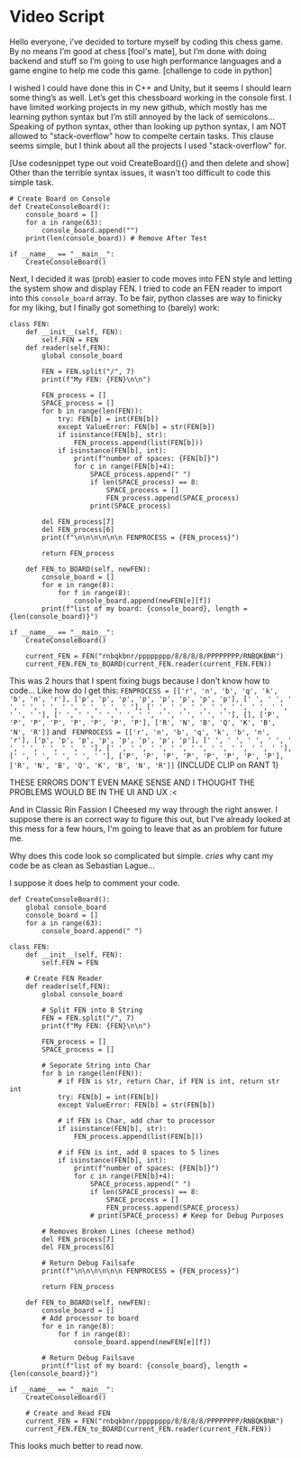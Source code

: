 # Video Script
Hello everyone, i’ve decided to torture myself by coding this chess game. By no means I’m good at chess [fool's mate], but I’m done with doing backend and stuff so I’m going to use high performance languages and a game engine to help me code this game. [challenge to code in python]

I wished I could have done this in C++ and Unity, but it seems I should learn some thing’s as well. Let’s get this chessboard working in the console first. I have limited working projects in my new github, which mostly has me learning python syntax but I’m still annoyed by the lack of semicolons… Speaking of python syntax, other than looking up python syntax, I am NOT allowed to "stack-overflow" how to compelte certain tasks. This clause seems simple, but I think about all the projects I used "stack-overflow" for.

[Use codesnippet type out void CreateBoard(){} and then delete and show] Other than the terrible syntax issues, it wasn't too difficult to code this simple task.
```
# Create Board on Console
def CreateConsoleBoard():
    console_board = []
    for a in range(63):
        console_board.append("")
    print(len(console_board)) # Remove After Test

if __name__ == "__main__":
    CreateConsoleBoard()
```

Next, I decided it was (prob) easier to code moves into FEN style and letting the system show and display FEN. I tried to code an FEN reader to import into this ```console_board``` array. To be fair, python classes are way to finicky for my liking, but I finally got something to (barely) work:

```
class FEN:
    def __init__(self, FEN):
        self.FEN = FEN
    def reader(self,FEN):
        global console_board
        
        FEN = FEN.split("/", 7)
        print(f"My FEN: {FEN}\n\n")
        
        FEN_process = []
        SPACE_process = []
        for b in range(len(FEN)):
            try: FEN[b] = int(FEN[b])
            except ValueError: FEN[b] = str(FEN[b])
            if isinstance(FEN[b], str):
                FEN_process.append(list(FEN[b]))
            if isinstance(FEN[b], int):
                print(f"number of spaces: {FEN[b]}")
                for c in range(FEN[b]+4):
                    SPACE_process.append(" ")
                    if len(SPACE_process) == 8:
                        SPACE_process = []
                        FEN_process.append(SPACE_process)
                    print(SPACE_process)
        
        del FEN_process[7]
        del FEN_process[6]
        print(f"\n\n\n\n\n\n FENPROCESS = {FEN_process}")
        
        return FEN_process
        
    def FEN_to_BOARD(self, newFEN):
        console_board = []
        for e in range(8):
            for f in range(8):
                console_board.append(newFEN[e][f])
        print(f"list of my board: {console_board}, length = {len(console_board)}")

if __name__ == "__main__":
    CreateConsoleBoard()
    
    current_FEN = FEN("rnbqkbnr/pppppppp/8/8/8/8/PPPPPPPP/RNBQKBNR")
    current_FEN.FEN_to_BOARD(current_FEN.reader(current_FEN.FEN))
```

This was 2 hours that I spent fixing bugs because I don't know how to code... Like how do I get this: 
```FENPROCESS = [['r', 'n', 'b', 'q', 'k', 'b', 'n', 'r'], ['p', 'p', 'p', 'p', 'p', 'p', 'p', 'p'], [' ', ' ', ' ', ' ', ' ', ' ', ' ', ' ', ' '], [' ', ' ', ' ', ' ', ' ', ' ', ' ', ' ', ' '], [' ', ' ', ' ', ' ', ' ', ' ', ' ', ' ', ' '], [], ['P', 'P', 'P', 'P', 'P', 'P', 'P', 'P'], ['R', 'N', 'B', 'Q', 'K', 'B', 'N', 'R']]```
and
``` FENPROCESS = [['r', 'n', 'b', 'q', 'k', 'b', 'n', 'r'], ['p', 'p', 'p', 'p', 'p', 'p', 'p', 'p'], [' ', ' ', ' ', ' ', ' ', ' ', ' ', ' ', ' '], [' ', ' ', ' ', ' ', ' ', ' ', ' ', ' ', ' '], [' ', ' ', ' ', ' ', ' '], ['P', 'P', 'P', 'P', 'P', 'P', 'P', 'P'], ['R', 'N', 'B', 'Q', 'K', 'B', 'N', 'R']]``` {INCLUDE CLIP on RANT 1}

THESE ERRORS DON'T EVEN MAKE SENSE AND I THOUGHT THE PROBLEMS WOULD BE IN THE UI AND UX :<

And in Classic Rin Fassion I Cheesed my way through the right answer. I suppose there is an correct way to figure this out, but I've already looked at this mess for a few hours, I'm going to leave that as an problem for future me.

Why does this code look so complicated but simple. *cries* why cant my code be as clean as Sebastian Lague...

I suppose it does help to comment your code.

```# Create Board on Console
def CreateConsoleBoard():
    global console_board
    console_board = []
    for a in range(63):
        console_board.append(" ")

class FEN:
    def __init__(self, FEN):
        self.FEN = FEN
    
    # Create FEN Reader
    def reader(self,FEN):
        global console_board
        
        # Split FEN into 8 String
        FEN = FEN.split("/", 7)
        print(f"My FEN: {FEN}\n\n")
        
        FEN_process = []
        SPACE_process = []

        # Seporate String into Char
        for b in range(len(FEN)):
            # if FEN is str, return Char, if FEN is int, return str int
            try: FEN[b] = int(FEN[b])
            except ValueError: FEN[b] = str(FEN[b])

            # if FEN is Char, add char to processor
            if isinstance(FEN[b], str):
                FEN_process.append(list(FEN[b]))
            
            # if FEN is int, add 8 spaces to 5 lines
            if isinstance(FEN[b], int):
                print(f"number of spaces: {FEN[b]}")
                for c in range(FEN[b]+4):
                    SPACE_process.append(" ")
                    if len(SPACE_process) == 8:
                        SPACE_process = []
                        FEN_process.append(SPACE_process)
                    # print(SPACE_process) # Keep for Debug Purposes
        
        # Removes Broken Lines (cheese method)
        del FEN_process[7]
        del FEN_process[6]

        # Return Debug Failsafe
        print(f"\n\n\n\n\n\n FENPROCESS = {FEN_process}")
        
        return FEN_process
        
    def FEN_to_BOARD(self, newFEN):
        console_board = []
        # Add processor to board
        for e in range(8):
            for f in range(8):
                console_board.append(newFEN[e][f])

        # Return Debug Failsave
        print(f"list of my board: {console_board}, length = {len(console_board)}")

if __name__ == "__main__":
    CreateConsoleBoard()
    
    # Create and Read FEN
    current_FEN = FEN("rnbqkbnr/pppppppp/8/8/8/8/PPPPPPPP/RNBQKBNR")
    current_FEN.FEN_to_BOARD(current_FEN.reader(current_FEN.FEN))
```

This looks much better to read now.
